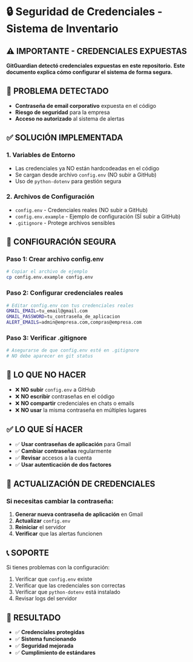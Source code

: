# 🔒 Seguridad de Credenciales - Sistema de Inventario

## ⚠️ IMPORTANTE - CREDENCIALES EXPUESTAS

**GitGuardian detectó credenciales expuestas en este repositorio.**
**Este documento explica cómo configurar el sistema de forma segura.**

## 🚨 PROBLEMA DETECTADO

- **Contraseña de email corporativo** expuesta en el código
- **Riesgo de seguridad** para la empresa
- **Acceso no autorizado** al sistema de alertas

## ✅ SOLUCIÓN IMPLEMENTADA

### 1. Variables de Entorno
- Las credenciales ya NO están hardcodeadas en el código
- Se cargan desde archivo `config.env` (NO subir a GitHub)
- Uso de `python-dotenv` para gestión segura

### 2. Archivos de Configuración
- `config.env` - Credenciales reales (NO subir a GitHub)
- `config.env.example` - Ejemplo de configuración (SÍ subir a GitHub)
- `.gitignore` - Protege archivos sensibles

## 🔧 CONFIGURACIÓN SEGURA

### Paso 1: Crear archivo config.env
```bash
# Copiar el archivo de ejemplo
cp config.env.example config.env
```

### Paso 2: Configurar credenciales reales
```bash
# Editar config.env con tus credenciales reales
GMAIL_EMAIL=tu_email@gmail.com
GMAIL_PASSWORD=tu_contraseña_de_aplicacion
ALERT_EMAILS=admin@empresa.com,compras@empresa.com
```

### Paso 3: Verificar .gitignore
```bash
# Asegurarse de que config.env esté en .gitignore
# NO debe aparecer en git status
```

## 🚫 LO QUE NO HACER

- ❌ **NO subir** `config.env` a GitHub
- ❌ **NO escribir** contraseñas en el código
- ❌ **NO compartir** credenciales en chats o emails
- ❌ **NO usar** la misma contraseña en múltiples lugares

## ✅ LO QUE SÍ HACER

- ✅ **Usar contraseñas de aplicación** para Gmail
- ✅ **Cambiar contraseñas** regularmente
- ✅ **Revisar** accesos a la cuenta
- ✅ **Usar autenticación de dos factores**

## 🔄 ACTUALIZACIÓN DE CREDENCIALES

### Si necesitas cambiar la contraseña:
1. **Generar nueva contraseña de aplicación** en Gmail
2. **Actualizar** `config.env`
3. **Reiniciar** el servidor
4. **Verificar** que las alertas funcionen

## 📞 SOPORTE

Si tienes problemas con la configuración:
1. Verificar que `config.env` existe
2. Verificar que las credenciales son correctas
3. Verificar que `python-dotenv` está instalado
4. Revisar logs del servidor

## 🎯 RESULTADO

- ✅ **Credenciales protegidas**
- ✅ **Sistema funcionando**
- ✅ **Seguridad mejorada**
- ✅ **Cumplimiento de estándares**

